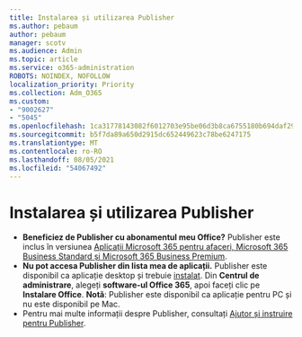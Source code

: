 ```yaml
---
title: Instalarea și utilizarea Publisher
ms.author: pebaum
author: pebaum
manager: scotv
ms.audience: Admin
ms.topic: article
ms.service: o365-administration
ROBOTS: NOINDEX, NOFOLLOW
localization_priority: Priority
ms.collection: Adm_O365
ms.custom:
- "9002627"
- "5045"
ms.openlocfilehash: 1ca31778143082f6012703e95be06d3b8ca6755180b694daf29f7fda0c64532f
ms.sourcegitcommit: b5f7da89a650d2915dc652449623c78be6247175
ms.translationtype: MT
ms.contentlocale: ro-RO
ms.lasthandoff: 08/05/2021
ms.locfileid: "54067492"
---
```

# <a name="install-and-use-publisher"></a>Instalarea și utilizarea Publisher

- **Beneficiez de Publisher cu abonamentul meu Office?** Publisher este inclus în versiunea [Aplicații Microsoft 365 pentru afaceri, Microsoft 365 Business Standard și Microsoft 365 Business Premium](https://products.office.com/compare-all-microsoft-office-products?activetab=tab:primaryr2).
- **Nu pot accesa Publisher din lista mea de aplicații.**  Publisher este disponibil ca aplicație desktop și trebuie [instalat](https://support.office.com/article/Install-Office-apps-from-Office-365-dcf2d841-dac7-455b-9a77-fc8f7ee92702). Din **Centrul de administrare**, alegeți **software-ul Office 365**, apoi faceți clic pe **Instalare Office**. **Notă**: Publisher este disponibil ca aplicație pentru PC și nu este disponibil pe Mac.
- Pentru mai multe informații despre Publisher, consultați [Ajutor și instruire pentru Publisher](https://support.office.com/publisher).
